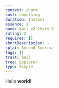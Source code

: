 ```yaml
---
content: charm
cost: something
duration: Instant
essence: 2
name: Sail e2 Charm 3
rating: 2
requires: []
shortDescription: ~
splat: Second Sunrise
tags: []
trait: Sail
tree: Explorer
type: Simple
---
```


Hello **world**!

